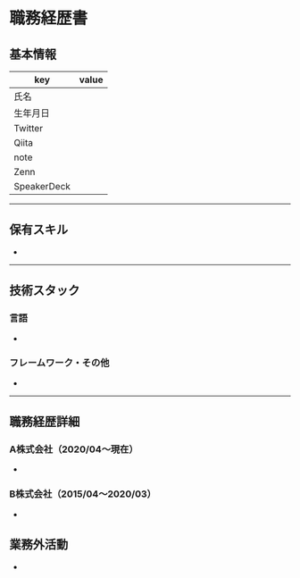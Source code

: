 <!--
git commit -m "コミット内容"
git tag v1.0   # vの数値は状況に応じて設定する
git push origin --tags
-->

# 職務経歴書

## 基本情報

|key|value|
|---|---|
|氏名||
|生年月日||
|Twitter||
|Qiita||
|note||
|Zenn||
|SpeakerDeck||

---

## 保有スキル

- 


---

## 技術スタック

### 言語

- 

### フレームワーク・その他

- 

---

## 職務経歴詳細

### A株式会社（2020/04〜現在）

- 

### B株式会社（2015/04〜2020/03）

- 

## 業務外活動

- 